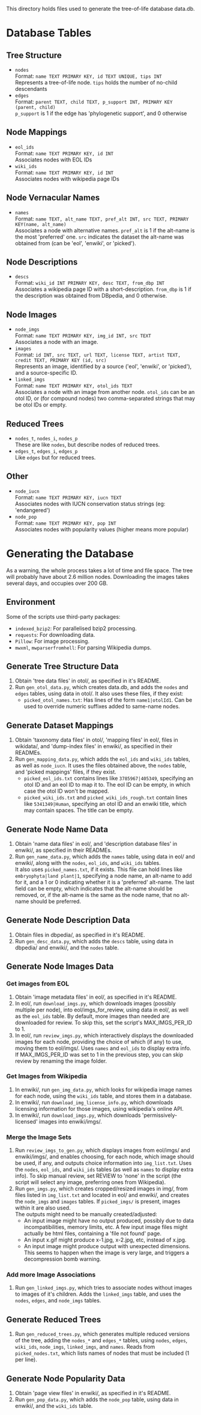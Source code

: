 This directory holds files used to generate the tree-of-life database data.db.

# Database Tables
## Tree Structure
-   `nodes` <br>
    Format: `name TEXT PRIMARY KEY, id TEXT UNIQUE, tips INT` <br>
    Represents a tree-of-life node. `tips` holds the number of no-child descendants
-   `edges` <br>
    Format: `parent TEXT, child TEXT, p_support INT, PRIMARY KEY (parent, child)` <br>
    `p_support` is 1 if the edge has 'phylogenetic support', and 0 otherwise
## Node Mappings
-   `eol_ids` <br>
    Format: `name TEXT PRIMARY KEY, id INT` <br>
    Associates nodes with EOL IDs
-   `wiki_ids` <br>
    Format: `name TEXT PRIMARY KEY, id INT` <br>
    Associates nodes with wikipedia page IDs
## Node Vernacular Names
-   `names` <br>
    Format: `name TEXT, alt_name TEXT, pref_alt INT, src TEXT, PRIMARY KEY(name, alt_name)` <br>
    Associates a node with alternative names.
    `pref_alt` is 1 if the alt-name is the most 'preferred' one.
    `src` indicates the dataset the alt-name was obtained from (can be 'eol', 'enwiki', or 'picked').
## Node Descriptions
-   `descs` <br>
    Format: `wiki_id INT PRIMARY KEY, desc TEXT, from_dbp INT` <br>
    Associates a wikipedia page ID with a short-description.
    `from_dbp` is 1 if the description was obtained from DBpedia, and 0 otherwise.
## Node Images
-   `node_imgs` <br>
    Format: `name TEXT PRIMARY KEY, img_id INT, src TEXT` <br>
    Associates a node with an image.
-   `images` <br>
    Format: `id INT, src TEXT, url TEXT, license TEXT, artist TEXT, credit TEXT, PRIMARY KEY (id, src)` <br>
    Represents an image, identified by a source ('eol', 'enwiki', or 'picked'), and a source-specific ID.
-   `linked_imgs` <br>
    Format: `name TEXT PRIMARY KEY, otol_ids TEXT` <br>
    Associates a node with an image from another node.
    `otol_ids` can be an otol ID, or (for compound nodes) two comma-separated strings that may be otol IDs or empty.
## Reduced Trees
-   `nodes_t`, `nodes_i`, `nodes_p` <br>
    These are like `nodes`, but describe nodes of reduced trees.
-   `edges_t`, `edges_i`, `edges_p` <br>
    Like `edges` but for reduced trees.
## Other
-   `node_iucn` <br>
    Format: `name TEXT PRIMARY KEY, iucn TEXT` <br>
    Associates nodes with IUCN conservation status strings (eg: 'endangered')
-   `node_pop` <br>
    Format: `name TEXT PRIMARY KEY, pop INT` <br>
    Associates nodes with popularity values (higher means more popular)

# Generating the Database

As a warning, the whole process takes a lot of time and file space. The
tree will probably have about 2.6 million nodes. Downloading the images
takes several days, and occupies over 200 GB.

## Environment
Some of the scripts use third-party packages:
-   `indexed_bzip2`: For parallelised bzip2 processing.
-   `requests`: For downloading data.
-   `Pillow`: For image processing.
-   `mwxml`, `mwparserfromhell`: For parsing Wikipedia dumps.

## Generate Tree Structure Data
1.  Obtain 'tree data files' in otol/, as specified in it's README.
2.  Run `gen_otol_data.py`, which creates data.db, and adds the `nodes` and `edges` tables,
    using data in otol/. It also uses these files, if they exist:
    -   `picked_otol_names.txt`: Has lines of the form `name1|otolId1`.
        Can be used to override numeric suffixes added to same-name nodes.

## Generate Dataset Mappings
1.  Obtain 'taxonomy data files' in otol/, 'mapping files' in eol/,
    files in wikidata/, and 'dump-index files' in enwiki/, as specified
    in their READMEs.
2.  Run `gen_mapping_data.py`, which adds the `eol_ids` and `wiki_ids` tables,
    as well as `node_iucn`. It uses the files obtained above, the `nodes` table,
    and 'picked mappings' files, if they exist.
    -   `picked_eol_ids.txt` contains lines like `3785967|405349`, specifying
        an otol ID and an eol ID to map it to. The eol ID can be empty,
        in which case the otol ID won't be mapped.
    -   `picked_wiki_ids.txt` and `picked_wiki_ids_rough.txt` contain lines like
        `5341349|Human`, specifying an otol ID and an enwiki title,
        which may contain spaces. The title can be empty.

## Generate Node Name Data
1.  Obtain 'name data files' in eol/, and 'description database files' in enwiki/,
    as specified in their READMEs.
2.  Run `gen_name_data.py`, which adds the `names` table, using data in eol/ and enwiki/,
    along with the `nodes`, `eol_ids`, and `wiki_ids` tables. <br>
    It also uses `picked_names.txt`, if it exists. This file can hold lines like
    `embryophyta|land plant|1`, specifying a node name, an alt-name to add for it,
    and a 1 or 0 indicating whether it is a 'preferred' alt-name. The last field
    can be empty, which indicates that the alt-name should be removed, or, if the
    alt-name is the same as the node name, that no alt-name should be preferred.

## Generate Node Description Data
1.  Obtain files in dbpedia/, as specified in it's README.
2.  Run `gen_desc_data.py`, which adds the `descs` table, using data in dbpedia/ and
    enwiki/, and the `nodes` table.

## Generate Node Images Data
### Get images from EOL
1.  Obtain 'image metadata files' in eol/, as specified in it's README.
2.  In eol/, run `download_imgs.py`, which downloads images (possibly multiple per node),
    into eol/imgs_for_review, using data in eol/, as well as the `eol_ids` table.
    By default, more images than needed are downloaded for review. To skip this, set
    the script's MAX_IMGS_PER_ID to 1.
3.  In eol/, run `review_imgs.py`, which interactively displays the downloaded images for
    each node, providing the choice of which (if any) to use, moving them to eol/imgs/.
    Uses `names` and `eol_ids` to display extra info. If MAX_IMGS_PER_ID was set to 1 in
    the previous step, you can skip review by renaming the image folder.
### Get Images from Wikipedia
1.  In enwiki/, run `gen_img_data.py`, which looks for wikipedia image names for each node,
    using the `wiki_ids` table, and stores them in a database.
2.  In enwiki/, run `download_img_license_info.py`, which downloads licensing information for
    those images, using wikipedia's online API.
3.  In enwiki/, run `download_imgs.py`, which downloads 'permissively-licensed'
    images into enwiki/imgs/.
### Merge the Image Sets
1.  Run `review_imgs_to_gen.py`, which displays images from eol/imgs/ and enwiki/imgs/,
    and enables choosing, for each node, which image should be used, if any,
    and outputs choice information into `img_list.txt`. Uses the `nodes`,
    `eol_ids`, and `wiki_ids` tables (as well as `names` to display extra info).
    To skip manual review, set REVIEW to 'none' in the script (the script will select any
    image, preferring ones from Wikipedia).
2.  Run `gen_imgs.py`, which creates cropped/resized images in img/, from files listed in
    `img_list.txt` and located in eol/ and enwiki/, and creates the `node_imgs` and
    `images` tables. If `picked_imgs/` is present, images within it are also used. <br>
    The outputs might need to be manually created/adjusted:
    -   An input image might have no output produced, possibly due to
        data incompatibilities, memory limits, etc. A few input image files
        might actually be html files, containing a 'file not found' page.
    -   An input x.gif might produce x-1.jpg, x-2.jpg, etc, instead of x.jpg.
    -   An input image might produce output with unexpected dimensions.
        This seems to happen when the image is very large, and triggers a
        decompression bomb warning.
### Add more Image Associations
1.  Run `gen_linked_imgs.py`, which tries to associate nodes without images to
    images of it's children. Adds the `linked_imgs` table, and uses the
    `nodes`, `edges`, and `node_imgs` tables.

## Generate Reduced Trees
1.  Run `gen_reduced_trees.py`, which generates multiple reduced versions of the tree,
    adding the `nodes_*` and `edges_*` tables, using `nodes`, `edges`, `wiki_ids`,
    `node_imgs`, `linked_imgs`, and `names`. Reads from `picked_nodes.txt`, which lists
    names of nodes that must be included (1 per line).

## Generate Node Popularity Data
1.  Obtain 'page view files' in enwiki/, as specified in it's README.
2.  Run `gen_pop_data.py`, which adds the `node_pop` table, using data in enwiki/,
    and the `wiki_ids` table.
